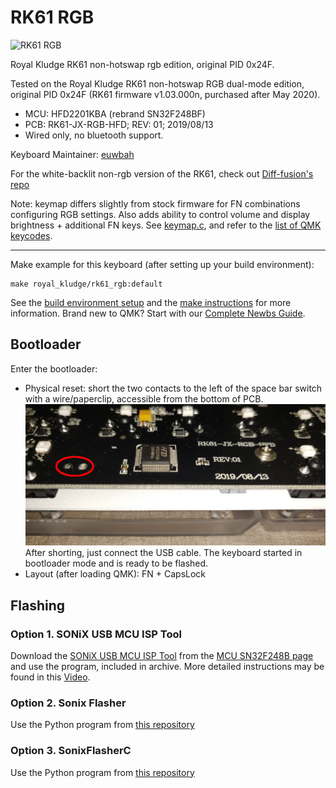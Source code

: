 # RK61 RGB

![RK61 RGB](https://i.pinimg.com/originals/01/e2/1f/01e21f1ba56526a0f2fe5047b6d25f11.png)

Royal Kludge RK61 non-hotswap rgb edition, original PID 0x24F.

Tested on the Royal Kludge RK61 non-hotswap RGB dual-mode edition, original PID 0x24F
(RK61 firmware v1.03.000n, purchased after May 2020).

- MCU: HFD2201KBA (rebrand SN32F248BF)
- PCB: RK61-JX-RGB-HFD; REV: 01; 2019/08/13
- Wired only, no bluetooth support.

Keyboard Maintainer: [euwbah](https://github.com/euwbah)

For the white-backlit non-rgb version of the RK61, check out [Diff-fusion's repo](https://github.com/Diff-fusion/qmk_firmware)


Note: keymap differs slightly from stock firmware for FN combinations
configuring RGB settings. Also adds ability to control volume and display
brightness + additional FN keys.
See [keymap.c](keymaps/default/keymap.c), and refer to the [list
of QMK keycodes](https://beta.docs.qmk.fm/using-qmk/simple-keycodes/keycodes).

-----------------


Make example for this keyboard (after setting up your build environment):

    make royal_kludge/rk61_rgb:default

See the [build environment setup](https://docs.qmk.fm/#/getting_started_build_tools) and the [make instructions](https://docs.qmk.fm/#/getting_started_make_guide) for more information. Brand new to QMK? Start with our [Complete Newbs Guide](https://docs.qmk.fm/#/newbs).

## Bootloader

Enter the bootloader:

- Physical reset: short the two contacts to the left of the space bar switch with a wire/paperclip, accessible from the bottom of PCB.
  ![HW bootloader](imgs/enter-bootloader.jpg)
  After shorting, just connect the USB cable. The keyboard started in bootloader mode and is ready to be flashed.
- Layout (after loading QMK): FN + CapsLock

## Flashing

### Option 1. SONiX USB MCU ISP Tool

Download the [SONiX USB MCU ISP Tool](https://www.sonix.com.tw/files/1/B6648B8BB74030BDE050007F01002479) from the [MCU SN32F248B page](https://www.sonix.com.tw/article-en-4336-30356) and use the program, included in archive.
More detailed instructions may be found in this [Video](https://youtu.be/2MHtLEiXaXg?t=940).

### Option 2. Sonix Flasher

Use the Python program from [this repository](https://github.com/SonixQMK/sonix-flasher)

### Option 3. SonixFlasherC

Use the Python program from [this repository](https://github.com/SonixQMK/SonixFlasherC)

